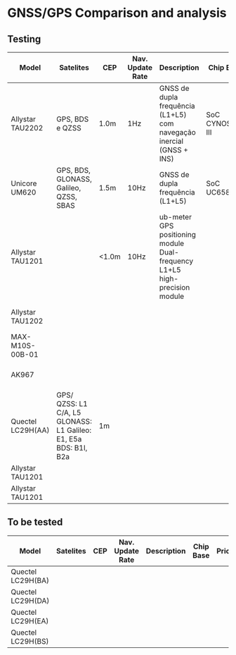 # GNSS/GPS Comparison and analysis 

## Testing
| Model | Satelites | CEP | Nav. Update Rate | Description | Chip Base | Price | Qtd | link |
|---|---|---|---|---|---|---|---|---|
| Allystar TAU2202 | GPS, BDS e QZSS | 1.0m | 1Hz | GNSS de dupla frequência (L1+L5) com navegação inercial (GNSS + INS) |  SoC CYNOSURE III | R$123,36 | 1 | https://pt.aliexpress.com/item/1005007652958187.html?spm=a2g0o.order_list.order_list_main.59.6e8d1802bRaJ9M&gatewayAdapt=glo2bra |
| Unicore UM620 | GPS, BDS, GLONASS, Galileo, QZSS, SBAS | 1.5m | 10Hz | GNSS de dupla frequência (L1+L5) | SoC UC6580I | R$17,36 | 1 | https://pt.aliexpress.com/item/1005008237356081.html?spm=a2g0o.order_list.order_list_main.5.6e8d1802KkVgzZ&gatewayAdapt=glo2bra |
| Allystar TAU1201 |  | <1.0m | 10Hz | ub-meter GPS positioning module Dual-frequency L1+L5 high-precision module | | R$66,30 (external antenna) | 1 | https://pt.aliexpress.com/item/1005009083277671.html?spm=a2g0o.order_list.order_list_main.70.6e8d1802KkVgzZ&gatewayAdapt=glo2bra |
| Allystar TAU1202 | | | ||  | R$51,57 (small board) | 2 | https://pt.aliexpress.com/item/1005009047493772.html?spm=a2g0o.order_list.order_list_main.76.6e8d1802KkVgzZ&gatewayAdapt=glo2bra |
| MAX-M10S-00B-01 | | | | |  | R$50,97 | 2  | |
| AK967 | | | | | | R$46,99 (sem antena) | 1 | |
| Quectel LC29H(AA) | GPS/ QZSS: L1 C/A, L5 GLONASS: L1 Galileo: E1, E5a BDS: B1I, B2a | 1m |  | | | R$105,70 | 1 | |
| Allystar TAU1201 | | | | | | | | |
| Allystar TAU1201 | | | | |  || | |

## To be tested
| Model | Satelites | CEP | Nav. Update Rate | Description | Chip Base | Price | Qtd | link |
|---|---|---|---|---|---|---|---|---|
| Quectel LC29H(BA) |  |  |  | | |  |  | |
| Quectel LC29H(DA) |  |  |  | | |  |  | |
| Quectel LC29H(EA) |  |  |  | | |  |  | |
| Quectel LC29H(BS) |  |  |  | | |  |  | |
